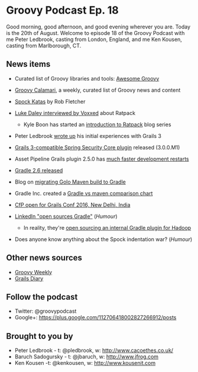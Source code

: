 # Groovy Podcast Ep. 18

Good morning, good afternoon, and good evening wherever you are. Today is the 20th of August. Welcome to episode 18 of the Groovy Podcast with me Peter Ledbrook, casting from London, England, and me Ken Kousen, casting from Marlborough, CT.

## News items

* Curated list of Groovy libraries and tools: [Awesome Groovy](https://github.com/kdabir/awesome-groovy)

* [Groovy Calamari](http://groovycalamari.com/issues/11), a weekly, curated list of Groovy news and content

* [Spock Katas](https://github.com/robfletcher/spock-katas) by Rob Fletcher

* [Luke Daley interviewed by Voxxed](https://www.voxxed.com/blog/2015/08/ratpack-the-java-8-web-framework-for-independent-thinkers/) about Ratpack
  * Kyle Boon has started an [introduction to Ratpack](http://kyleboon.org/blog/2015/08/05/zero-to-ratpack/) blog series

* Peter Ledbrook [wrote up](http://blog.cacoethes.co.uk/groovyandgrails/exploring-grails-3) his initial experiences with Grails 3

* [Grails 3-compatible Spring Security Core plugin](https://bintray.com/grails/plugins/org.grails.plugins%3Aspring-security-core/view) released (3.0.0.M1)

* Asset Pipeline Grails plugin 2.5.0 has [much faster development restarts](https://twitter.com/davydotcom/status/631793585772494848)

* [Gradle 2.6 released](https://discuss.gradle.org/t/gradle-2-6-released/11092)
 
* Blog on [migrating Golo Maven build to Gradle](https://julien.ponge.org/blog/an-experiment-in-maven-to-gradle-migration/)

* Gradle Inc. created a [Gradle vs maven comparison chart](http://gradle.org/maven_vs_gradle/)

* [CfP open for Grails Conf 2016, New Delhi, India](http://grailsconf.in/)

* [LinkedIn "open sources Gradle"](http://www.itbusinessedge.com/blogs/it-unmasked/linkedin-makes-hadoop-tools-available-as-open-source-project.html) (_Humour_)
  * In reality, they're [open sourcing an internal Gradle plugin for Hadoop](https://engineering.linkedin.com/hadoop/open-sourcing-linkedin-gradle-plugin-and-dsl-apache-hadoop)

* Does anyone know anything about the Spock indentation war? (_Humour_)

## Other news sources

* [Groovy Weekly](http://glaforge.appspot.com/category/Groovy%20Weekly)
* [Grails Diary](http://grydeske.net/news/index)

## Follow the podcast

* Twitter: @groovypodcast
* Google+: https://plus.google.com/112706418002827266912/posts

## Brought to you by

* Peter Ledbrook - t: @pledbrook, w: http://www.cacoethes.co.uk/
* Baruch Sadogursky - t: @jbaruch, w: http://www.jfrog.com
* Ken Kousen -t: @kenkousen, w: http://www.kousenit.com
